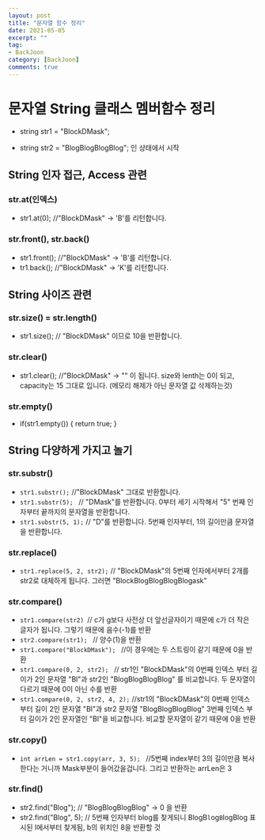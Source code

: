 ```yaml
---
layout: post
title: "문자열 함수 정리"
date: 2021-05-05
excerpt: ""
tag:
- BackJoon
category: [BackJoon]
comments: true
---
```



# 문자열 String 클래스 멤버함수 정리

- string str1 = "BlockDMask"; 

- string str2 = "BlogBlogBlogBlog"; 인 상태에서 시작



## String 인자 접근, Access 관련

### str.at(인덱스)
- str1.at(0);    //"BlockDMask" -> 'B'를 리턴합니다.

### str.front(), str.back()
- str1.front();    //"BlockDMask" -> 'B'를 리턴합니다.
- tr1.back();    //"BlockDMask" -> 'K'를 리턴합니다.



## String 사이즈 관련

### str.size() = str.length()

- str1.size();  // "BlockDMask" 이므로 10을 반환합니다.

### str.clear()

- str1.clear(); //"BlockDMask" -> "" 이 됩니다. size와 lenth는 0이 되고, capacity는 15 그대로 입니다. (메모리 해제가 아닌 문자열 값 삭제하는것)

### str.empty()
- if(str1.empty()) { return true; } 


## String 다양하게 가지고 놀기

### str.substr()

- `str1.substr();`          //"BlockDMask" 그대로 반환합니다.
- `str1.substr(5); `       // "DMask"를 반환합니다. 0부터 세기 시작해서 "5" 번째 인자부터 끝까지의 문자열을 반환합니다.
- `str1.substr(5, 1);`     // "D"를 반환합니다. 5번째 인자부터, 1의 길이만큼 문자열을 반환합니다.

### str.replace()
- `str1.replace(5, 2, str2);` // "BlockDMask"의 5번째 인자에서부터 2개를 str2로 대체하게 됩니다. 그러면 "BlockBlogBlogBlogBlogask"

### str.compare()

- `str1.compare(str2) `// c가 g보다 사전상 더 앞선글자이기 때문에 c가 더 작은 글자가 됩니다. 그렇기 때문에 음수(-1)를 반환
- `str2.compare(str1); `   // 양수(1)을 반환
- `str1.compare("BlockDMask"); ` //이 경우에는 두 스트링이 같기 때문에 0을 반환
- `str1.compare(0, 2, str2); ` // str1인 "BlockDMask"의 0번째 인덱스 부터 길이가 2인 문자열 "Bl"과 str2인 "BlogBlogBlogBlog" 를 비교합니다. 두 문자열이 다르기 때문에 0이 아닌 수를 반환
- `str1.compare(0, 2, str2, 4, 2);` //str1의 "BlockDMask"의 0번째 인덱스 부터 길이 2인 문자열 "Bl"과 str2 문자열 "BlogBlogBlogBlog" 3번째 인덱스 부터 길이가 2인 문자열인 "Bl"을 비교합니다. 비교할 문자열이 같기 때문에 0을 반환


### str.copy()

- `int arrLen = str1.copy(arr, 3, 5); ` //5번째 index부터 3의 길이만큼 복사 한다는 거니까 Mask부분이 들어갔을겁니다. 그리고 반환하는 arrLen은 3

### str.find()

- str2.find("Blog");    // "BlogBlogBlogBlog" -> 0 을 반환
- str2.find("Blog", 5);    // 5번째 인자부터 blog를 찾게되니 BlogB`l`og`B`logBlog 표시된 l에서부터 찾게됨, b의 위치인 8을 반환할 것






